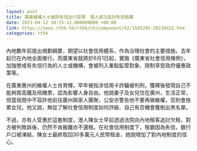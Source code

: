 ```yaml
---
layout: post
title: 廣東維權人士被評失信出行受限　港人成功追討失信租霸
date: 2021-04-12 10:15:12.000000000 +08:00
link: https://news.rthk.hk/rthk/ch/component/k2/1585285-20210412.htm
categories: rthk
---
```


內地數年前提出規劃綱要，期望以社會信用體系，作為治理社會的主要措施，去年起已在內地全面推行。而廣東省就將於6月1日起，實施《廣東省社會信用條例》，加強懲戒有失信行為的人士或機構，會被列入重點監管對象、限制享受政府優惠政策等。

在廣東惠州的維權人士肖育輝，早年被指涉信用卡詐騙被判刑，獲釋後發現自己不能夠買高鐵及飛機票，認為影響人身自由。他說妻子及女兒住在廣州，生活正常，但當局間中不容許他前往廣州與家人團聚，公安亦警告他不要再做維權，否則會拖累女兒。他又說，無從了解社會信用制度如何評級、自己有否機會獲剔出黑名單。

不過，亦有人受惠於這套制度，港人陳女士早前透過法院向內地租客追討欠租，對方被判敗訴後，仍然不肯搬離亦不還租。在社會信用制度下，租霸因為失信，銀行戶口被凍結，陳女士最終取回30多萬元人民幣租金，她說增加了對內地制度的信心。

